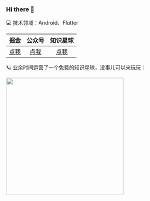 ### Hi there 👋

<!--
**yancechen/yancechen** is a ✨ _special_ ✨ repository because its `README.md` (this file) appears on your GitHub profile.

Here are some ideas to get you started:

- 🔭 I’m currently working on ...
- 🌱 I’m currently learning ...
- 👯 I’m looking to collaborate on ...
- 🤔 I’m looking for help with ...
- 💬 Ask me about ...
- 📫 How to reach me: ...
- 😄 Pronouns: ...
- ⚡ Fun fact: ...
-->

💻 技术领域：Android、Flutter

| 掘金  | 公众号 | 知识星球  |
| :----: | :----: | :----: |
| [点我](https://juejin.cn/user/1556564193584039)  | [点我](https://i.postimg.cc/3RPkY6x3/qrcode-for-gh-a99ae0999f5a-860.jpg)  |[点我](https://i.postimg.cc/XvT9nxm8/15525254852842-T2-7.jpg)  |

🪐 业余时间运营了一个免费的知识星球，没事儿可以来玩玩：

<img src="https://user-images.githubusercontent.com/19757728/226497949-71a9cb1b-905d-4030-9a0c-281a88a53ac0.JPG" width="320px">
